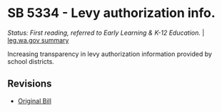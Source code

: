 # SB 5334 - Levy authorization info.
*Status: First reading, referred to Early Learning & K-12 Education.* | [leg.wa.gov summary](https://app.leg.wa.gov/billsummary?BillNumber=5334&Year=2021)

Increasing transparency in levy authorization information provided by school districts.

## Revisions
* [Original Bill](1/)